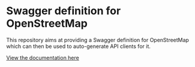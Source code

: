 # Swagger definition for OpenStreetMap

This repository aims at providing a Swagger definition for OpenStreetMap
which can then be used to auto-generate API clients for it.

[View the documentation here][1]

[1]: https://wtimme.github.io/osm-swagger/
